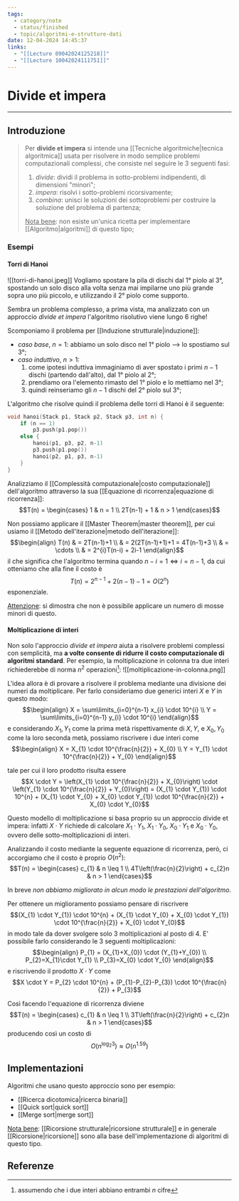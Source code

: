 ```yaml
---
tags:
  - category/note
  - status/finished
  - topic/algoritmi-e-strutture-dati
date: 12-04-2024 14:45:37
links:
  - "[[Lecture 09042024125218]]"
  - "[[Lecture 10042024111751]]"
---
```

# Divide et impera
---
## Introduzione
> Per **divide et impera** si intende una [[Tecniche algoritmiche|tecnica algoritmica]] usata per risolvere in modo semplice problemi computazionali complessi, che consiste nel seguire le 3 seguenti fasi:
> 1. _divide_: dividi il problema in sotto-problemi indipendenti, di dimensioni "minori";
> 2. _impera_: risolvi i sotto-problemi ricorsivamente;
> 3. _combina_: unisci le soluzioni dei sottoproblemi per costruire la soluzione del problema di partenza;
> 
> <u>Nota bene</u>: non esiste un'unica ricetta per implementare [[Algoritmo|algoritmi]] di questo tipo;

### Esempi
#### Torri di Hanoi
![[torri-di-hanoi.jpeg]]
Vogliamo spostare la pila di dischi dal 1° piolo al 3°, spostando un solo disco alla volta senza mai impilarne uno più grande sopra uno più piccolo, e utilizzando il 2° piolo come supporto.

Sembra un problema complesso, a prima vista, ma analizzato con un approccio _divide et impera_ l'algoritmo risolutivo viene lungo 6 righe!

Scomponiamo il problema per [[Induzione strutturale|induzione]]:
- _caso base_, $n=1$: abbiamo un solo disco nel 1° piolo --> lo spostiamo sul 3°;
- _caso induttivo_, $n > 1$:
	1. come ipotesi induttiva immaginiamo di aver spostato i primi $n-1$ dischi (partendo dall'alto), dal 1° piolo al 2°;
	2. prendiamo ora l'elemento rimasto del 1° piolo e lo mettiamo nel 3°;
	3. quindi reinseriamo gli $n-1$ dischi del 2° piolo sul 3°;

L'algoritmo che risolve quindi il problema delle torri di Hanoi è il seguente:
```cpp
void hanoi(Stack p1, Stack p2, Stack p3, int n) {
	if (n == 1)
		p3.push(p1.pop())
	else {
		hanoi(p1, p3, p2, n-1)
		p3.push(p1.pop())
		hanoi(p2, p1, p3, n-1)
	}
}
```

Analizziamo il [[Complessità computazionale|costo computazionale]] dell'algoritmo attraverso la sua [[Equazione di ricorrenza|equazione di ricorrenza]]:
$$T(n) = \begin{cases} 1 & n = 1 \\ 2T(n-1) + 1 & n > 1 \end{cases}$$

Non possiamo applicare il [[Master Theorem|master theorem]], per cui usiamo il [[Metodo dell'iterazione|metodo dell'iterazione]]:
$$\begin{align} T(n) & = 2T(n-1)+1 \\ & = 2(2T(n-1)+1)+1 = 4T(n-1)+3 \\ & = \cdots \\ & = 2^{i}T(n-i) + 2i-1 \end{align}$$
il che significa che l'algoritmo termina quando $n-i = 1 \iff i=n-1$, da cui otteniamo che alla fine il costo è
$$T(n) = 2^{n-1}+2(n-1)-1 = O(2^{n})$$
esponenziale.

<u>Attenzione</u>: si dimostra che non è possibile applicare un numero di mosse minori di questo.


#### Moltiplicazione di interi
Non solo l'approccio _divide et impera_ aiuta a risolvere problemi complessi con semplicità, ma **a volte consente di ridurre il costo computazionale di algoritmi standard**. Per esempio, la moltiplicazione in colonna tra due interi richiederebbe di norma $n^{2}$ operazioni[^1]:
![[moltiplicazione-in-colonna.png]]

L'idea allora è di provare a risolvere il problema mediante una divisione dei numeri da moltiplicare. Per farlo consideriamo due generici interi $X$ e $Y$ in questo modo:
$$\begin{align} X = \sum\limits_{i=0}^{n-1} x_{i} \cdot 10^{i} \\ Y = \sum\limits_{i=0}^{n-1} y_{i} \cdot 10^{i} \end{align}$$
e considerando $X_{1}, Y_{1}$ come la prima metà rispettivamente di $X, Y$, e $X_{0}, Y_{0}$ come la loro seconda metà, possiamo riscrivere i due interi come
$$\begin{align} X = X_{1} \cdot 10^{\frac{n}{2}} + X_{0} \\ Y = Y_{1} \cdot 10^{\frac{n}{2}} + Y_{0} \end{align}$$

tale per cui il loro prodotto risulta essere
$$X \cdot Y = \left(X_{1} \cdot 10^{\frac{n}{2}} + X_{0}\right) \cdot \left(Y_{1} \cdot 10^{\frac{n}{2}} + Y_{0}\right) = (X_{1} \cdot Y_{1}) \cdot 10^{n} + (X_{1} \cdot Y_{0} + X_{0} \cdot Y_{1}) \cdot 10^{\frac{n}{2}} + X_{0} \cdot Y_{0}$$

Questo modello di moltiplicazione si basa proprio su un approccio divide et impera: infatti $X \cdot Y$ richiede di calcolare $X_{1} \cdot Y_{1}$, $X_{1} \cdot Y_{0}$, $X_{0} \cdot Y_{1}$ e $X_{0} \cdot Y_{0}$, ovvero delle sotto-moltiplicazioni di interi.

Analizzando il costo mediante la seguente equazione di ricorrenza, però, ci accorgiamo che il costo è proprio $O(n^{2})$:
$$T(n) = \begin{cases} c_{1} & n \leq 1 \\ 4T\left(\frac{n}{2}\right) + c_{2}n & n > 1 \end{cases}$$

In breve _non abbiamo migliorato in alcun modo le prestazioni dell'algoritmo_.

Per ottenere un miglioramento possiamo pensare di riscrivere
$$(X_{1} \cdot Y_{1}) \cdot 10^{n} + (X_{1} \cdot Y_{0} + X_{0} \cdot Y_{1}) \cdot 10^{\frac{n}{2}} + X_{0} \cdot Y_{0}$$
in modo tale da dover svolgere solo 3 moltiplicazioni al posto di 4. E' possibile farlo considerando le 3 seguenti moltiplicazioni:
$$\begin{align} P_{1} = (X_{1}+X_{0}) \cdot (Y_{1}+Y_{0}) \\ P_{2}=X_{1}\cdot Y_{1} \\ P_{3}=X_{0} \cdot Y_{0} \end{align}$$
e riscrivendo il prodotto $X \cdot Y$ come
$$X \cdot Y = P_{2} \cdot 10^{n} + (P_{1}-P_{2}-P_{3}) \cdot 10^{\frac{n}{2}} + P_{3}$$

Così facendo l'equazione di ricorrenza diviene
$$T(n) = \begin{cases} c_{1} & n \leq 1 \\ 3T\left(\frac{n}{2}\right) + c_{2}n & n > 1 \end{cases}$$
producendo così un costo di
$$O(n^{\log_{2}{3}}) \approx O(n^{1.59})$$

## Implementazioni
Algoritmi che usano questo approccio sono per esempio:
- [[Ricerca dicotomica|ricerca binaria]]
- [[Quick sort|quick sort]]
- [[Merge sort|merge sort]]

<u>Nota bene</u>: [[Ricorsione strutturale|ricorsione strutturale]] e in generale [[Ricorsione|ricorsione]] sono alla base dell'implementazione di algoritmi di questo tipo.

## Referenze
[^1]: assumendo che i due interi abbiano entrambi $n$ cifre